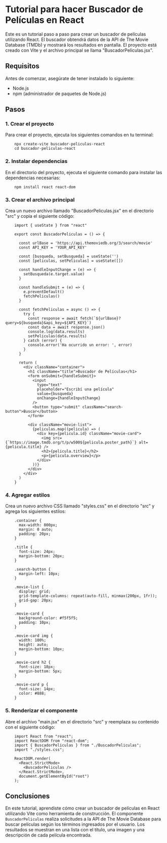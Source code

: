 
# Tutorial para hacer Buscador de Películas en React

Este es un tutorial paso a paso para crear un buscador de películas utilizando React. El buscador obtendrá datos de la API de The Movie Database (TMDb) y mostrará los resultados en pantalla. El proyecto está creado con Vite y el archivo principal se llama "BuscadorPeliculas.jsx".

## Requisitos

Antes de comenzar, asegúrate de tener instalado lo siguiente:

-   Node.js
-   npm (administrador de paquetes de Node.js)

## Pasos

### 1. Crear el proyecto

Para crear el proyecto, ejecuta los siguientes comandos en tu terminal:

```
    npx create-vite buscador-peliculas-react
    cd buscador-peliculas-react
```

### 2. Instalar dependencias

En el directorio del proyecto, ejecuta el siguiente comando para instalar las dependencias necesarias:

```
    npm install react react-dom
```

### 3. Crear el archivo principal

Crea un nuevo archivo llamado "BuscadorPeliculas.jsx" en el directorio "src" y copia el siguiente código:

```
    import { useState } from "react"
    
    export const BuscadorPeliculas = () => {
    
      const urlBase = 'https://api.themoviedb.org/3/search/movie'
      const API_KEY = 'YOUR_API_KEY'
    
      const [busqueda, setBusqueda] = useState('')
      const [peliculas, setPeliculas] = useState([])
    
      const handleInputChange = (e) => {
        setBusqueda(e.target.value)
      }
    
      const handleSubmit = (e) => {
        e.preventDefault()
        fetchPeliculas()
      }
    
      const fetchPeliculas = async () => {
        try {
          const response = await fetch(`${urlBase}?query=${busqueda}&api_key=${API_KEY}`)
          const data = await response.json()
          console.log(data.results)
          setPeliculas(data.results)
        } catch (error) {
          console.error('Ha ocurrido un error: ', error)
        }
      }
    
      return (
        <div className="container">
          <h1 className="title">Buscador de Películas</h1>
          <form onSubmit={handleSubmit}>
            <input
              type="text"
              placeholder="Escribí una película"
              value={busqueda}
              onChange={handleInputChange}
            />
            <button type="submit" className="search-button">Buscar</button>
          </form>
    
          <div className="movie-list">
            {peliculas.map((pelicula) => (
              <div key={pelicula.id} className="movie-card">
                <img src={`https://image.tmdb.org/t/p/w500${pelicula.poster_path}`} alt={pelicula.title} />
                <h2>{pelicula.title}</h2>
                <p>{pelicula.overview}</p>
              </div>
            ))}
          </div>
        </div>
      )
    }

```

### 4. Agregar estilos

Crea un nuevo archivo CSS llamado "styles.css" en el directorio "src" y agrega los siguientes estilos:

```
    .container {
      max-width: 800px;
      margin: 0 auto;
      padding: 20px;
    }
    
    .title {
      font-size: 24px;
      margin-bottom: 20px;
    }
    
    .search-button {
      margin-left: 10px;
    }
    
    .movie-list {
      display: grid;
      grid-template-columns: repeat(auto-fill, minmax(200px, 1fr));
      grid-gap: 20px;
    }
    
    .movie-card {
      background-color: #f5f5f5;
      padding: 10px;
    }
    
    .movie-card img {
      width: 100%;
      height: auto;
      margin-bottom: 10px;
    }
    
    .movie-card h2 {
      font-size: 18px;
      margin-bottom: 5px;
    }
    
    .movie-card p {
      font-size: 14px;
      color: #888;
    }
```

### 5. Renderizar el componente

Abre el archivo "main.jsx" en el directorio "src" y reemplaza su contenido con el siguiente código:

```
    import React from "react";
    import ReactDOM from "react-dom";
    import { BuscadorPeliculas } from "./BuscadorPeliculas";
    import "./styles.css";
    
    ReactDOM.render(
      <React.StrictMode>
        <BuscadorPeliculas />
      </React.StrictMode>,
      document.getElementById("root")
    );

```


## Conclusiones

En este tutorial, aprendiste cómo crear un buscador de películas en React utilizando Vite como herramienta de construcción. El componente `BuscadorPeliculas` realiza solicitudes a la API de The Movie Database para buscar películas según los términos ingresados por el usuario. Los resultados se muestran en una lista con el título, una imagen y una descripción de cada película encontrada.
